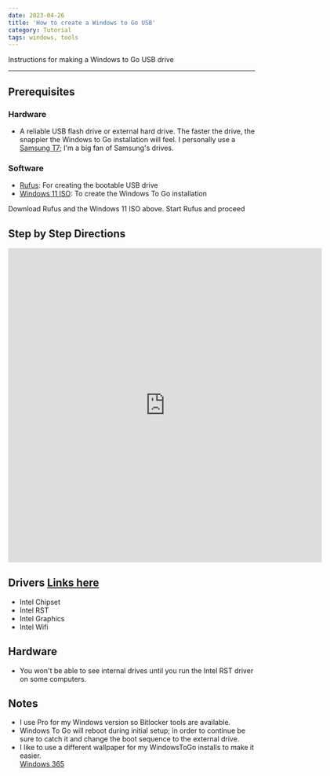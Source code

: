 ```yaml
---
date: 2023-04-26
title: 'How to create a Windows to Go USB'
category: Tutorial
tags: windows, tools
---
```


Instructions for making a Windows to Go USB drive

---

## Prerequisites

### Hardware

- A reliable USB flash drive or external hard drive. The faster the drive, the snappier the Windows to Go installation will feel. I personally use a [Samsung T7](https://a.co/d/2L0Uz0J); I'm a big fan of Samsung's drives.

### Software

- [Rufus](https://github.com/pbatard/rufus/releases/download/v4.0/rufus-4.0.exe): For creating the bootable USB drive
- [Windows 11 ISO](https://www.microsoft.com/en-in/software-download/windows11): To create the Windows To Go installation

Download Rufus and the Windows 11 ISO above. Start Rufus and proceed

## Step by Step Directions

<iframe src="https://scribehow.com/embed/Using_Rufus_to_Make_a_Windows_To_Go_Drive__PI0p7O1dRbKLwhQ5EPqu6g?as=scrollable&skipIntro=true&removeLogo=true" width="640" height="640" allowfullscreen frameborder="0"></iframe>

## Drivers [Links here](../../../reference/drivers/2023)

- Intel Chipset
- Intel RST
- Intel Graphics
- Intel Wifi

## Hardware

- You won't be able to see internal drives until you run the Intel RST driver on some computers.

## Notes

- I use Pro for my Windows version so Bitlocker tools are available.
- Windows To Go will reboot during initial setup; in order to continue be sure to catch it and change the boot sequence to the external drive.
- I like to use a different wallpaper for my WindowsToGo installs to make it easier.  
  [Windows 365](../../../wallpapers/windows365wallpaper.jpg)
